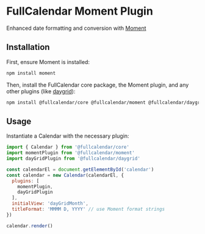 
# FullCalendar Moment Plugin

Enhanced date formatting and conversion with [Moment](https://momentjs.com/)

## Installation

First, ensure Moment is installed:

```sh
npm install moment
```

Then, install the FullCalendar core package, the Moment plugin, and any other plugins (like [daygrid](https://fullcalendar.io/docs/month-view)):

```sh
npm install @fullcalendar/core @fullcalendar/moment @fullcalendar/daygrid
```

## Usage

Instantiate a Calendar with the necessary plugin:

```js
import { Calendar } from '@fullcalendar/core'
import momentPlugin from '@fullcalendar/moment'
import dayGridPlugin from '@fullcalendar/daygrid'

const calendarEl = document.getElementById('calendar')
const calendar = new Calendar(calendarEl, {
  plugins: [
    momentPlugin,
    dayGridPlugin
  ],
  initialView: 'dayGridMonth',
  titleFormat: 'MMMM D, YYYY' // use Moment format strings
})

calendar.render()
```
